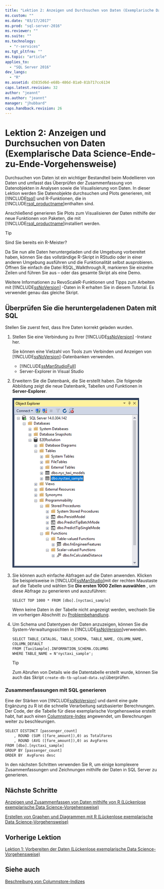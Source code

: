 ```yaml
---
title: "Lektion 2: Anzeigen und Durchsuchen von Daten (Exemplarische Data Science-Ende-zu-Ende-Vorgehensweise) | Microsoft Docs"
ms.custom: ""
ms.date: "03/17/2017"
ms.prod: "sql-server-2016"
ms.reviewer: ""
ms.suite: ""
ms.technology: 
  - "r-services"
ms.tgt_pltfrm: ""
ms.topic: "article"
applies_to: 
  - "SQL Server 2016"
dev_langs: 
  - "R"
ms.assetid: d3835d6d-e68b-486d-81a0-81b717cc6134
caps.latest.revision: 32
author: "jeannt"
ms.author: "jeannt"
manager: "jhubbard"
caps.handback.revision: 26
---
```

# Lektion 2: Anzeigen und Durchsuchen von Daten (Exemplarische Data Science-Ende-zu-Ende-Vorgehensweise)
Durchsuchen von Daten ist ein wichtiger Bestandteil beim Modellieren von Daten und umfasst das Überprüfen der Zusammenfassung von Datenobjekten in Analysen sowie die Visualisierung von Daten. In dieser Lektion werden Sie Datenobjekte durchsuchen und Plots generieren, mit [!INCLUDE[tsql](../../includes/tsql-md.md)] und R-Funktionen, die in [!INCLUDE[rsql_productname](../../includes/rsql-productname-md.md)]enthalten sind.  
  
Anschließend generieren Sie Plots zum Visualisieren der Daten mithilfe der neue Funktionen von Paketen, die mit [!INCLUDE[rsql_productname](../../includes/rsql-productname-md.md)]installiert werden.  
  
> [!TIP]  
> Sind Sie bereits ein R-Meister?  
>   
> Da Sie nun alle Daten heruntergeladen und die Umgebung vorbereitet haben, können Sie das vollständige R-Skript in RStudio oder in einer anderen Umgebung ausführen und die Funktionalität selbst ausprobieren. Öffnen Sie einfach die Datei RSQL_Walkthrough.R, markieren Sie einzelne Zeilen und führen Sie aus – oder das gesamte Skript als eine Demo.  
>   
> Weitere Informationen zu RevoScaleR-Funktionen und Tipps zum Arbeiten mit [!INCLUDE[ssNoVersion](../../includes/ssnoversion-md.md)] -Daten in R erhalten Sie in diesem Tutorial. Es verwendet genau das gleiche Skript.  
  
## <a name="verify-downloaded-data-using-sql"></a>Überprüfen Sie die heruntergeladenen Daten mit SQL  
Stellen Sie zuerst fest, dass Ihre Daten korrekt geladen wurden.  
  
1.  Stellen Sie eine Verbindung zu Ihrer [!INCLUDE[ssNoVersion](../../includes/ssnoversion-md.md)] -Instanz her.  
  
    Sie können eine Vielzahl von Tools zum Verbinden und Anzeigen von [!INCLUDE[ssNoVersion](../../includes/ssnoversion-md.md)]-Datenbanken verwenden.  
  
    -   [!INCLUDE[ssManStudioFull](../../includes/ssmanstudiofull-md.md)]    
    -   Server-Explorer in Visual Studio  
  
2.  Erweitern Sie die Datenbank, die Sie erstellt haben. Die folgende Abbildung zeigt die neue Datenbank, Tabellen und Funktionen in **Server-Explorer**.  
  
    ![new database objects created by script](../../advanced-analytics/r-services/media/rsql-e2e-ssms-newobjects.PNG "new database objects created by script")  
  
3.  Sie können auch einfache Abfragen auf die Daten anwenden. Klicken Sie beispielsweise in [!INCLUDE[ssManStudio](../../includes/ssmanstudio-md.md)]mit der rechten Maustaste auf die Tabelle und wählen Sie **Die ersten 1000 Zeilen auswählen** , um diese Abfrage zu generieren und auszuführen:  
  
    ```  
    SELECT TOP 1000 * FROM [dbo].[nyctaxi_sample]  
    ```  
    Wenn keine Daten in der Tabelle nicht angezeigt werden, wechseln Sie im vorherigen Abschnitt zu [Problembehandlung](../../advanced-analytics/r-services/lesson-1-prepare-the-data-data-science-end-to-end-walkthrough.md).
      
4.  Um Schema und Datentypen der Daten anzuzeigen, können Sie die System-Verwaltungssichten in [!INCLUDE[ssNoVersion](../../includes/ssnoversion-md.md)]verwenden.  
  
    ```  
    SELECT TABLE_CATALOG, TABLE_SCHEMA, TABLE_NAME, COLUMN_NAME, COLUMN_DEFAULT  
    FROM [TaxiSample].INFORMATION_SCHEMA.COLUMNS  
    WHERE TABLE_NAME = N'nyctaxi_sample';  
    ```  
  
    > [!TIP]  
    > Zum Abrufen von Details wie die Datentabelle erstellt wurde, können Sie auch das Skript `create-db-tb-upload-data.sql`überprüfen.  
  
### <a name="generate-summaries-using-sql"></a>Zusammenfassungen mit SQL generieren  
Eine der Stärken von [!INCLUDE[ssNoVersion](../../includes/ssnoversion-md.md)] und damit eine gute Ergänzung zu R ist die schnelle Verarbeitung satzbasierter Berechnungen.  Der Code, der die Tabelle für diese exemplarische Vorgehensweise erstellt habt, hat auch einen [Columnstore-Index](../Topic/Columnstore%20Indexes%20Guide.md) angewendet, um Berechnungen weiter zu beschleunigen.   
  
```  
SELECT DISTINCT [passenger_count]  
    , ROUND (SUM ([fare_amount]),0) as TotalFares   
    , ROUND (AVG ([fare_amount]),0) as AvgFares  
FROM [dbo].[nyctaxi_sample]  
GROUP BY [passenger_count]   
ORDER BY  AvgFares desc  
```  

In den nächsten Schritten verwenden Sie R, um einige komplexere Zusammenfassungen und Zeichnungen mithilfe der Daten in SQL Server zu generieren.  
  
## <a name="next-steps"></a>Nächste Schritte  
[Anzeigen und Zusammenfassen von Daten mithilfe von R &#40;Lückenlose exemplarische Data Science-Vorgehensweise&#41;](../../advanced-analytics/r-services/view-and-summarize-data-using-r-data-science-end-to-end-walkthrough.md)  
  
[Erstellen von Graphen und Diagrammen mit R &#40;Lückenlose exemplarische Data Science-Vorgehensweise&#41;](../../advanced-analytics/r-services/create-graphs-and-plots-using-r-data-science-end-to-end-walkthrough.md)  
  
## <a name="previous-lesson"></a>Vorherige Lektion  
[Lektion 1: Vorbereiten der Daten &#40;Lückenlose exemplarische Data Science-Vorgehensweise&#41;](../../advanced-analytics/r-services/lesson-1-prepare-the-data-data-science-end-to-end-walkthrough.md)  
  
## <a name="see-also"></a>Siehe auch  
[Beschreibung von Columnstore-Indizes](../Topic/Columnstore%20Indexes%20Guide.md)  
  
  
  
